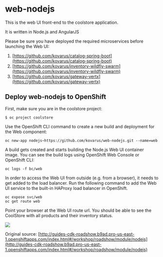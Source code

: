 # web-nodejs

This is the web UI front-end to the coolstore application.

It is written in Node.js and AngularJS

Please be sure you have deployed the required microservices before launching the Web UI:

1. [https://github.com/kovarus/catalog-spring-boot](https://github.com/kovarus/catalog-spring-boot)
2. [https://github.com/kovarus/inventory-wildfly-swarm](https://github.com/kovarus/inventory-wildfly-swarm)
3. [https://github.com/kovarus/gateway-vertx](https://github.com/kovarus/gateway-vertx)

## Deploy web-nodejs to OpenShift

First, make sure you are in the coolstore project:

`$ oc project coolstore`

Use the OpenShift CLI command to create a new build and deployment for the Web component:

`oc new-app nodejs~https://github.com/kovarus/web-nodejs.git --name=web`

A build gets created and starts building the Node.js Web UI container image. You can see the build logs using OpenShift Web Console or OpenShift CLI:


`oc logs -f bc/web`

In order to access the Web UI from outside (e.g. from a browser), it needs to get added to the load balancer. Run the following command to add the Web UI service to the built-in HAProxy load balancer in OpenShift.

~~~~
oc expose svc/web
oc get route web
~~~~

Point your browser at the Web UI route url. You should be able to see the CoolStore with all products and their inventory status.

![](img/web_ui.png)

Original source: [http://guides-cdk-roadshow.b9ad.pro-us-east-1.openshiftapps.com/index.html#/workshop/roadshow/module/nodejs](http://guides-cdk-roadshow.b9ad.pro-us-east-1.openshiftapps.com/index.html#/workshop/roadshow/module/nodejs)
